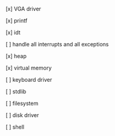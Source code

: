 

[x] VGA driver

[x] printf

[x] idt

[ ] handle all interrupts and all exceptions

[x] heap

[x] virtual memory

[ ] keyboard driver

[ ] stdlib

[ ] filesystem

[ ] disk driver

[ ] shell
